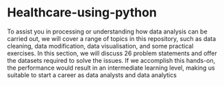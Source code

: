 # Healthcare-using-python
To assist you in processing or understanding how data analysis can be carried out, we will cover a range of topics in this repository, such as data cleaning, data modification, data visualisation, and some practical exercises.
In this section, we will discuss 26 problem statements and offer the datasets required to solve the issues.
If we accomplish this hands-on, the performance would result in an intermediate learning level, making us suitable to start a career as data analysts and data analytics
